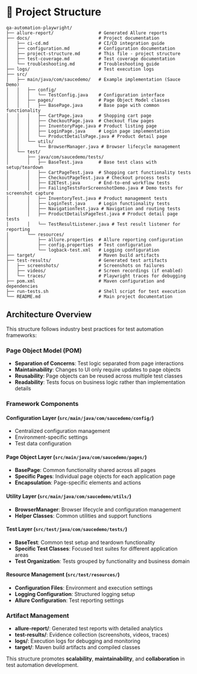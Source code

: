 # 📁 Project Structure

```text
qa-automation-playwright/
├── allure-report/                 # Generated Allure reports
├── docs/                          # Project documentation
│   ├── ci-cd.md                   # CI/CD integration guide
│   ├── configuration.md           # Configuration documentation
│   ├── project-structure.md       # This file - project structure
│   ├── test-coverage.md           # Test coverage documentation
│   └── troubleshooting.md         # Troubleshooting guide
├── logs/                          # Test execution logs
├── src/
│   ├── main/java/com/saucedemo/   # Example implementation (Sauce Demo)
│   │   ├── config/
│   │   │   └── TestConfig.java    # Configuration interface
│   │   ├── pages/                 # Page Object Model classes
│   │   │   ├── BasePage.java      # Base page with common functionality
│   │   │   ├── CartPage.java      # Shopping cart page
│   │   │   ├── CheckoutPage.java  # Checkout flow pages
│   │   │   ├── InventoryPage.java # Product listing page
│   │   │   ├── LoginPage.java     # Login page implementation
│   │   │   └── ProductDetailsPage.java # Product detail page
│   │   └── utils/
│   │       └── BrowserManager.java # Browser lifecycle management
│   └── test/
│       ├── java/com/saucedemo/tests/
│       │   ├── BaseTest.java      # Base test class with setup/teardown
│       │   ├── CartPageTest.java  # Shopping cart functionality tests
│       │   ├── CheckoutPageTest.java # Checkout process tests
│       │   ├── E2ETest.java       # End-to-end workflow tests
│       │   ├── FailingTestsForScreenshotDemo.java # Demo tests for screenshot capture
│       │   ├── InventoryTest.java # Product management tests
│       │   ├── LoginTest.java     # Login functionality tests
│       │   ├── NavigationTest.java # Navigation and routing tests
│       │   ├── ProductDetailsPageTest.java # Product detail page tests
│       │   └── TestResultListener.java # Test result listener for reporting
│       └── resources/
│           ├── allure.properties  # Allure reporting configuration
│           ├── config.properties  # Test configuration
│           └── logback-test.xml   # Logging configuration
├── target/                        # Maven build artifacts
├── test-results/                  # Generated test artifacts
│   ├── screenshots/               # Screenshots on failures
│   ├── videos/                    # Screen recordings (if enabled)
│   └── traces/                    # Playwright traces for debugging
├── pom.xml                        # Maven configuration and dependencies
├── run-tests.sh                   # Shell script for test execution
└── README.md                      # Main project documentation
```

## Architecture Overview

This structure follows industry best practices for test automation frameworks:

### **Page Object Model (POM)**
- **Separation of Concerns**: Test logic separated from page interactions
- **Maintainability**: Changes to UI only require updates to page objects
- **Reusability**: Page objects can be reused across multiple test classes
- **Readability**: Tests focus on business logic rather than implementation details

### **Framework Components**

#### **Configuration Layer** (`src/main/java/com/saucedemo/config/`)
- Centralized configuration management
- Environment-specific settings
- Test data configuration

#### **Page Object Layer** (`src/main/java/com/saucedemo/pages/`)
- **BasePage**: Common functionality shared across all pages
- **Specific Pages**: Individual page objects for each application page
- **Encapsulation**: Page-specific elements and actions

#### **Utility Layer** (`src/main/java/com/saucedemo/utils/`)
- **BrowserManager**: Browser lifecycle and configuration management
- **Helper Classes**: Common utilities and support functions

#### **Test Layer** (`src/test/java/com/saucedemo/tests/`)
- **BaseTest**: Common test setup and teardown functionality
- **Specific Test Classes**: Focused test suites for different application areas
- **Test Organization**: Tests grouped by functionality and business domain

#### **Resource Management** (`src/test/resources/`)
- **Configuration Files**: Environment and execution settings
- **Logging Configuration**: Structured logging setup
- **Allure Configuration**: Test reporting settings

### **Artifact Management**
- **allure-report/**: Generated test reports with detailed analytics
- **test-results/**: Evidence collection (screenshots, videos, traces)
- **logs/**: Execution logs for debugging and monitoring
- **target/**: Maven build artifacts and compiled classes

This structure promotes **scalability**, **maintainability**, and **collaboration** in test automation development.
